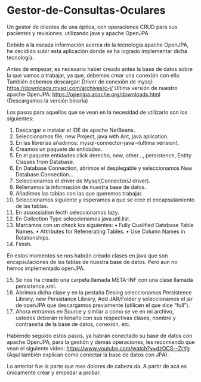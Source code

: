 # Gestor-de-Consultas-Oculares
Un gestor de clientes de una óptica, con operaciones CRUD para sus pacientes y revisiones. utilizando java y apache OpenJPA

Debido a la escaza información acerca de la tecnología apache OpenJPA, he decidido subir esta aplicación donde se ha logrado implementar dicha tecnología.

Antes de empezar, es necesario haber creado antes la base de datos sobre la que vamos a trabajar, ya que, debemos crear una conexión con ella. También debemos descargar:
 Driver de conexión de mysql: https://downloads.mysql.com/archives/c-j/ 
 Ultima versión de nuestro apache OpenJPA: https://openjpa.apache.org/downloads.html (Descargamos la versión binaria)
 
Los pasos para aquellos que se vean en la necesidad de utilizarlo son los siguientes:
  1.	Descargar e instalar el IDE de apache NetBeans.
  2.	Seleccionamos file, new Project, java with Ant,  java aplication.
  3.	En las librerías añadimos: mysql-connector-java –(ultima verision).
  4.	Creamos un paquete de entidades.
  5.	En el paquete entidades click derecho, new, other…, persistence, Entity Classes from Database.
  6.	En Database Connection, abrimos el desplegable y seleccionamos New Database Connection…
  7.	Seleccionamos el driver de Mysql(Connector/J driver).
  8.	Rellenamos la información de nuestra base de datos.
  9.	Añadimos las tablas con las que queremos trabajar.
  10.	Seleccionamos siguiente y esperamos a que se cree el encapsulamiento de las tablas.
  11.	En assossiation fecth seleccionamos lazy.
  12.	En Collection Type seleccionamos java.util.list.
  13.	Marcamos con un check los siguientes:
    •	Fully Qualified Database Table Names.
    •	Attributes for Refenerating Tables.
    •	Use Column Names in Relationships.
  14.	Finish.
  
En estos momentos se nos habrán creado clases en java que son encapsulaciones de las tablas de nuestra base de datos. Pero aun no hemos implementado openJPA.
  
  15.	Se nos ha creado una carpeta llamada META-INF con una clase llamada persistence.xml.
  16.	Abrimos dicha clase y en la pestaña Desing seleccionamos Persistence Library, new Persistance Library, Add JAR/Folder y seleccionamos el jar de openJPA que descargamos       previamente (utilicen el que dice “full”).
  17.	Ahora entramos en Source y similar a como se ve en mi archivo, ustedes deberán rellenarlo con sus respectivas clases, nombre y contraseña de la base de datos, conexión,     etc.
  
Habiendo seguido estos pasos, ya habrán conectado su base de datos con apache OpenJPA, para la gestión y demás operaciones, les recomiendo que vean el siguiente video: https://www.youtube.com/watch?v=dzOCS--ZrYg (Aquí también explican como conectar la base de datos con JPA).

Lo anterior fue la parte que mas dolores de cabeza da. A partir de acá es únicamente crear y empezar a probar.


